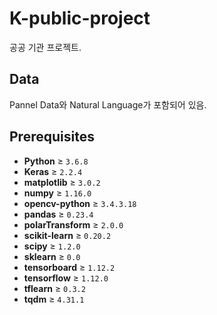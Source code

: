 # K-public-project

공공 기관 프로젝트.

## Data
Pannel Data와 Natural Language가 포함되어 있음.

## Prerequisites
- **Python** ≥ `3.6.8`
- **Keras**     ≥            `2.2.4`
- **matplotlib**    ≥       `3.0.2`
- **numpy**           ≥      `1.16.0`
- **opencv-python**    ≥     `3.4.3.18`
- **pandas**        ≥        `0.23.4`
- **polarTransform**    ≥    `2.0.0`
- **scikit-learn** ≥         `0.20.2`
- **scipy**      ≥           `1.2.0`
- **sklearn**      ≥         `0.0`
- **tensorboard**   ≥        `1.12.2`
- **tensorflow**  ≥         `1.12.0`
- **tflearn**      ≥         `0.3.2`
- **tqdm**         ≥         `4.31.1`

